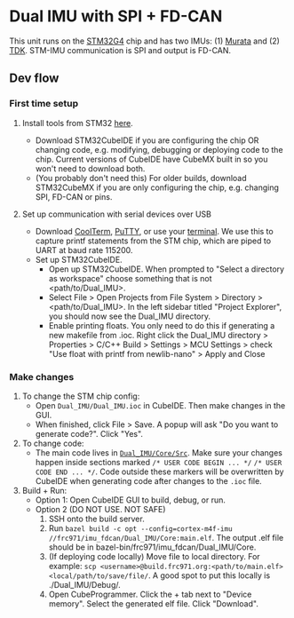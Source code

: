 # Dual IMU with SPI + FD-CAN

This unit runs on the [STM32G4](https://www.st.com/resource/en/datasheet/stm32g473cb.pdf) chip and has two IMUs: (1) [Murata](https://sensorsandpower.angst-pfister.com/fileadmin/products/datasheets/191/SCHA63T-K03-rev3_1640-21648-0029-E-1121.pdf) and (2) [TDK](https://invensense.tdk.com/wp-content/uploads/2021/11/DS-000409-IAM-20680HP-v1.2-Typ.pdf). STM-IMU communication is SPI and output is FD-CAN. 

## Dev flow
### First time setup
1) Install tools from STM32 [here](https://www.google.com/url?q=https://wiki.st.com/stm32mcu/wiki/STM32StepByStep:Step1_Tools_installation&sa=D&source=docs&ust=1703379897873265&usg=AOvVaw3_c3vA3EHbkvutsGrSWoX8). 
    * Download STM32CubeIDE if you are configuring the chip OR changing code, e.g. modifying, debugging or deploying code to the chip. Current versions of CubeIDE have CubeMX built in so you won't need to download both. 
    * (You probably don't need this) For older builds, download STM32CubeMX if you are only configuring the chip, e.g. changing SPI, FD-CAN or pins.

2) Set up communication with serial devices over USB
    * Download [CoolTerm](https://coolterm.en.lo4d.com/windows), [PuTTY](https://pbxbook.com/voip/sputty.html), or use your [terminal](https://pbxbook.com/other/mac-tty.html). We use this to capture printf statements from the STM chip, which are piped to UART at baud rate 115200. 
    * Set up STM32CubeIDE.
        * Open up STM32CubeIDE. When prompted to "Select a directory as workspace" choose something that is not <path/to/Dual_IMU>.
        * Select File > Open Projects from File System > Directory > <path/to/Dual_IMU>. In the left sidebar titled "Project Explorer", you should now see the Dual_IMU directory. 
        * Enable printing floats. You only need to do this if generating a new makefile from .ioc. Right click the Dual_IMU directory > Properties > C/C++ Build > Settings > MCU Settings > check "Use float with printf from newlib-nano" > Apply and Close

### Make changes
1) To change the STM chip config:
    * Open `Dual_IMU/Dual_IMU.ioc` in CubeIDE. Then make changes in the GUI. 
    * When finished, click File > Save. A popup will ask "Do you want to generate code?". Click "Yes". 
2)  To change code:
    * The main code lives in [`Dual_IMU/Core/Src`](/Dual_IMU/Core/Src/). Make sure your changes happen inside sections marked `/* USER CODE BEGIN ... */` `/* USER CODE END ... */`. Code outside these markers will be overwritten by CubeIDE when generating code after changes to the `.ioc` file.
3) Build + Run:
    * Option 1: Open CubeIDE GUI to build, debug, or run.
    <!-- TODO(sindy): fix this build script -->
    * Option 2 (DO NOT USE. NOT SAFE) 
        1) SSH onto the build server. 
        2) Run `bazel build -c opt --config=cortex-m4f-imu //frc971/imu_fdcan/Dual_IMU/Core:main.elf`. The output .elf file should be in bazel-bin/frc971/imu_fdcan/Dual_IMU/Core.
        3) (If deploying code locally) Move file to local directory. For example: `scp <username>@build.frc971.org:<path/to/main.elf> <local/path/to/save/file/`. A good spot to put this locally is ./Dual_IMU/Debug/.
        3) Open CubeProgrammer. Click the + tab next to "Device memory". Select the generated elf file. Click "Download".